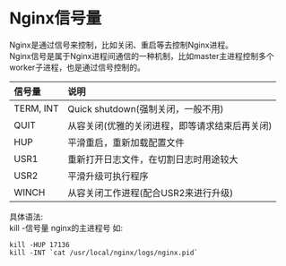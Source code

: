 # Nginx信号量
Nginx是通过信号来控制，比如关闭、重启等去控制Nginx进程。  
Nginx信号是属于Nginx进程间通信的一种机制，比如master主进程控制多个worker子进程，也是通过信号控制的。  

| 信号量 | 说明 | 
| :--- | :--- |   
| TERM, INT | Quick shutdown(强制关闭，一般不用) | 
| QUIT | 从容关闭(优雅的关闭进程，即等请求结束后再关闭) | 
| HUP | 平滑重启，重新加载配置文件 | 
| USR1 | 重新打开日志文件，在切割日志时用途较大 | 
| USR2 | 平滑升级可执行程序 | 
| WINCH | 从容关闭工作进程(配合USR2来进行升级) |  

具体语法:  
kill -信号量 nginx的主进程号
如:  
```
kill -HUP 17136  
kill -INT `cat /usr/local/nginx/logs/nginx.pid`
```